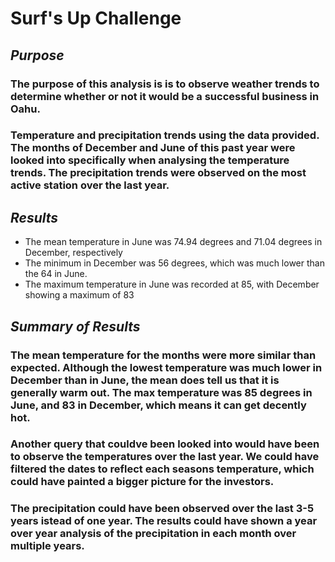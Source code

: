 # Surf's Up Challenge

## *Purpose*
### The purpose of this analysis is is to observe weather trends to determine whether or not it would be a successful business in Oahu.
### Temperature and precipitation trends using the data provided. The months of December and June of this past year were looked into specifically when analysing the temperature trends. The precipitation trends were observed on the most active station over the last year.

## *Results*
* The mean temperature in June was 74.94 degrees and 71.04 degrees in December, respectively
* The minimum in December was 56 degrees, which was much lower than the 64 in June.
* The maximum temperature in June was recorded at 85, with December showing a maximum of 83

## *Summary of Results*
### The mean temperature for the months were more similar than expected. Although the lowest temperature was much lower in December than in June, the mean does tell us that it is generally warm out. The max temperature was 85 degrees in June, and 83 in December, which means it can get decently hot. 
### Another query that couldve been looked into would have been to observe the temperatures over the last year. We could have filtered the dates to reflect each seasons temperature, which could have painted a bigger picture for the investors.
### The precipitation could have been observed over the last 3-5 years istead of one year. The results could have shown a year over year analysis of the precipitation in each month over multiple years.
